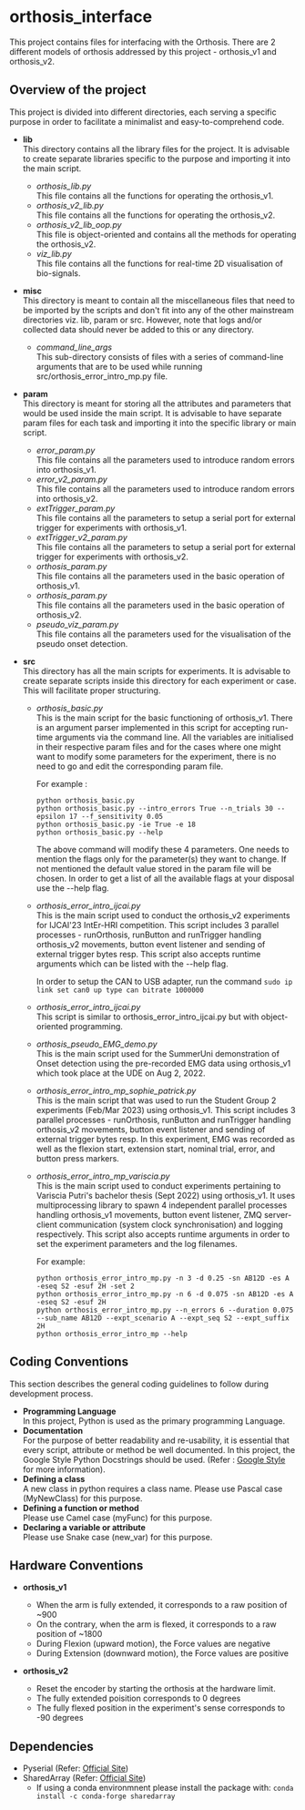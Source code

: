 # orthosis_interface

This project contains files for interfacing with the Orthosis. There are 2 different models of orthosis addressed by this project - orthosis_v1 and orthosis_v2.


## Overview of the project
This project is divided into different directories, each serving a specific purpose in order to facilitate a minimalist and easy-to-comprehend code.
- **lib** <br />
This directory contains all the library files for the project. It is advisable to create separate libraries specific to the purpose and importing it into the main script. 
  - *orthosis_lib.py* <br />
  This file contains all the functions for operating the orthosis_v1.
  - *orthosis_v2_lib.py* <br />
  This file contains all the functions for operating the orthosis_v2.
  - *orthosis_v2_lib_oop.py* <br />
  This file is object-oriented and contains all the methods for operating the orthosis_v2. 
  - *viz_lib.py* <br />
  This file contains all the functions for real-time 2D visualisation of bio-signals.

- **misc** <br />
This directory is meant to contain all the miscellaneous files that need to be imported by the scripts and don't fit into any of the other mainstream directories viz. lib, param or src. However, note that logs and/or collected data should never be added to this or any directory.
  - *command_line_args* <br />
  This sub-directory consists of files with a series of command-line arguments that are to be used while running src/orthosis_error_intro_mp.py file.

- **param** <br />
This directory is meant for storing all the attributes and parameters that would be used inside the main script. It is advisable to have separate param files for each task and importing it into the specific library or main script.
  - *error_param.py* <br />
  This file contains all the parameters used to introduce random errors into orthosis_v1.
  - *error_v2_param.py* <br />
  This file contains all the parameters used to introduce random errors into orthosis_v2.
  - *extTrigger_param.py* <br/>
  This file contains all the parameters to setup a serial port for external trigger for experiments with orthosis_v1.
  - *extTrigger_v2_param.py* <br/>
  This file contains all the parameters to setup a serial port for external trigger for experiments with orthosis_v2.  
  - *orthosis_param.py* <br />
  This file contains all the parameters used in the basic operation of orthosis_v1. 
  - *orthosis_param.py* <br />
  This file contains all the parameters used in the basic operation of orthosis_v2. 
  - *pseudo_viz_param.py* <br />
  This file contains all the parameters used for the visualisation of the pseudo onset detection.
  


- **src** <br />
This directory has all the main scripts for experiments. It is advisable to create separate scripts inside this directory for each experiment or case. This will facilitate proper structuring.
  - *orthosis_basic.py* <br />
  This is the main script for the basic functioning of orthosis_v1. There is an argument parser implemented in this script for accepting run-time arguments via the command line. All the variables are initialised in their respective param files and for the cases where one might want to modify some parameters for the experiment, there is no need to go and edit the corresponding param file.

    For example : 
    ```
    python orthosis_basic.py
    python orthosis_basic.py --intro_errors True --n_trials 30 --epsilon 17 --f_sensitivity 0.05
    python orthosis_basic.py -ie True -e 18
    python orthosis_basic.py --help 

    ```
    The above command will modify these 4 parameters. One needs to mention the flags only for the parameter(s) they want to change. If not mentioned the default value stored in the param file will be chosen. In order to get a list of all the available flags at your disposal use the --help flag.
  
  - *orthosis_error_intro_ijcai.py* <br/>
  This is the main script used to conduct the orthosis_v2 experiments for IJCAI'23 IntEr-HRI competition. This script includes 3 parallel processes - runOrthosis, runButton and runTrigger handling orthosis_v2 movements, button event listener and sending of external trigger bytes resp. This script also accepts runtime arguments which can be listed with the --help flag.
  
    In order to setup the CAN to USB adapter, run the command ``` sudo ip link set can0 up type can bitrate 1000000 ```

  - *orthosis_error_intro_ijcai.py* <br/>
  This script is similar to orthosis_error_intro_ijcai.py but with object-oriented programming.  

  - *orthosis_pseudo_EMG_demo.py* <br />
  This is the main script used for the SummerUni demonstration of Onset detection using the pre-recorded EMG data using orthosis_v1 which took place at the UDE on Aug 2, 2022.

  - *orthosis_error_intro_mp_sophie_patrick.py* <br/>
  This is the main script that was used to run the Student Group 2 experiments (Feb/Mar 2023) using orthosis_v1. This script includes 3 parallel processes - runOrthosis, runButton and runTrigger handling orthosis_v2 movements, button event listener and sending of external trigger bytes resp. In this experiment, EMG was recorded as well as the flexion start, extension start, nominal trial, error, and button press markers.

  - *orthosis_error_intro_mp_variscia.py* <br />
  This is the main script used to conduct experiments pertaining to Variscia Putri's bachelor thesis (Sept 2022) using orthosis_v1. It uses multiprocessing library to spawn 4 independent parallel processes handling orthosis_v1 movements, button event listener, ZMQ server-client communication (system clock synchronisation) and logging respectively. This script also accepts runtime arguments in order to set the experiment parameters and the log filenames. 

    For example:
    ```
    python orthosis_error_intro_mp.py -n 3 -d 0.25 -sn AB12D -es A -eseq S2 -esuf 2H -set 2
    python orthosis_error_intro_mp.py -n 6 -d 0.075 -sn AB12D -es A -eseq S2 -esuf 2H
    python orthosis_error_intro_mp.py --n_errors 6 --duration 0.075 --sub_name AB12D --expt_scenario A --expt_seq S2 --expt_suffix 2H
    python orthosis_error_intro_mp --help

    ```


## Coding Conventions
This section describes the general coding guidelines to follow during development process.
- **Programming Language** <br />
In this project, Python is used as the primary programming Language.
- **Documentation** <br />
For the purpose of better readability and re-usability, it is essential that every script, attribute or method be well documented. In this project, the Google Style Python Docstrings should be used. (Refer : [Google Style](https://sphinxcontrib-napoleon.readthedocs.io/en/latest/example_google.html) for more information). 
- **Defining a class** <br />
A new class in python requires a class name. Please use Pascal case (MyNewClass) for this purpose.
- **Defining a function or method** <br />
Please use Camel case (myFunc) for this purpose.
- **Declaring a variable or attribute** <br />
Please use Snake case (new_var) for this purpose.


## Hardware Conventions
- **orthosis_v1** <br/>
  - When the arm is fully extended, it corresponds to a raw position of ~900
  - On the contrary, when the arm is flexed, it corresponds to a raw position of ~1800
  - During Flexion (upward motion), the Force values are negative
  - During Extension (downward motion), the Force values are positive

- **orthosis_v2** <br/>
  - Reset the encoder by starting the orthosis at the hardware limit.
  - The fully extended poisition corresponds to 0 degrees
  - The fully flexed position in the experiment's sense corresponds to -90 degrees

  
## Dependencies
- Pyserial (Refer: [Official Site](https://pyserial.readthedocs.io/en/latest/pyserial.html))
- SharedArray (Refer: [Official Site](https://pypi.org/project/SharedArray/))
  - If using a conda environmnent please install the package with: ```conda install -c conda-forge sharedarray```
